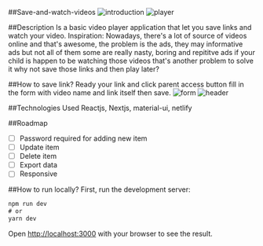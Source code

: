 ##Save-and-watch-videos
 ![introduction](/assets/docs/intro.png)
 ![player](/assets/docs/player-screen.png)


##Description
Is a basic video player application that let you save links and watch your video.
Inspiration: Nowadays, there's a lot of source of videos online and that's awesome, the problem is the ads, they may informative ads but not all of them some are really nasty, boring and repititve ads if  your child is happen to be  watching those videos that's another problem to solve it why not save those links and then play later?

##How to save link?
Ready your link and click parent access button fill in the form with video name and link itself then save.
![form](/assets/docs/form.png)
![header](/assets/docs/header.png)

##Technologies Used
Reactjs, Nextjs, material-ui, netlify 

##Roadmap
- [ ] Password required for adding new item
- [ ] Update item
- [ ] Delete item
- [ ] Export data 
- [ ] Responsive

##How to run locally?
First, run the development server:

```javascript
npm run dev
# or
yarn dev
```

Open [http://localhost:3000](http://localhost:3000) with your browser to see the result.